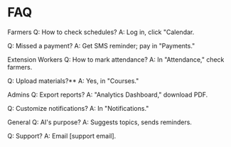 
# FAQ

Farmers
Q: How to check schedules?
A: Log in, click "Calendar.

Q: Missed a payment?
A: Get SMS reminder; pay in "Payments."

Extension Workers
Q: How to mark attendance?
A: In "Attendance," check farmers.

Q: Upload materials?**
A: Yes, in "Courses."

 Admins
Q: Export reports?
A: "Analytics Dashboard," download PDF.

Q: Customize notifications?
A: In "Notifications."

General
Q: AI's purpose?
A: Suggests topics, sends reminders.

Q: Support?
A: Email [support email].
